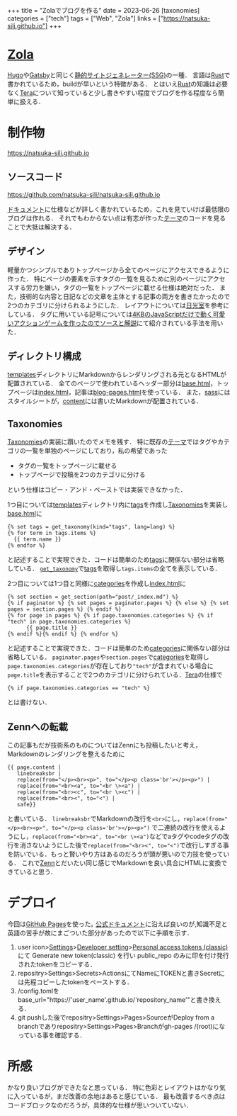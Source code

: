 +++
title = "Zolaでブログを作る"
date = 2023-06-26
[taxonomies]
categories = ["tech"]
tags = ["Web", "Zola"]
links = ["https://natsuka-sili.github.io"]
+++

# [Zola](https://www.getzola.org)
[Hugo](https://gohugo.io/)や[Gatsby](https://www.gatsbyjs.com/)と同じく[静的サイトジェネレーター(SSG)](https://en.wikipedia.org/wiki/Static_site_generator)の一種．
言語は[Rust](https://www.rust-lang.org/ja)で書かれているため，buildが早いという特徴がある．
とはいえ[Rust](https://www.rust-lang.org/ja)の知識は必要なく[Tera](https://tera.netlify.app)について知っていると少し書きやすい程度でブログを作る程度なら簡単に扱える．

# 制作物
<https://natsuka-sili.github.io>

## ソースコード
<https://github.com/natsuka-sili/natsuka-sili.github.io>

[ドキュメント](https://www.getzola.org/documentation/getting-started/overview/)に仕様などが詳しく書かれているため，これを見ていけば最低限のブログは作れる．
それでもわからない点は有志が作った[テーマ](https://www.getzola.org/themes/)のコードを見ることで大抵は解決する．

## デザイン
軽量かつシンプルでありトップページから全てのページにアクセスできるように作った．
特にページの要素を示すタグの一覧を見るために別のページにアクセスする労力を嫌い，タグの一覧をトップページに載せる仕様は絶対だった．
また，技術的な内容と日記などの文章を主体とする記事の両方を書きたかったので2つのカテゴリに分けられるようにした．
レイアウトについては[日光室](http://saqum.com/index.html)を参考にしている．
タグに用いている記号については[4KBのJavaScriptだけで動く可愛いアクションゲームを作ったのでソースと解説](https://qiita.com/yuneco/items/444abd3f40d53ce7d078)にて紹介されている手法を用いた．

## ディレクトリ構成
[templates](https://github.com/natsuka-sili/natsuka-sili.github.io/tree/main/templates)ディレクトリにMarkdownからレンダリングされる元となるHTMLが配置されている．
全てのページで使われているヘッダー部分は[base.html](https://github.com/natsuka-sili/natsuka-sili.github.io/blob/main/templates/base.html)，トップページは[index.html](https://github.com/natsuka-sili/natsuka-sili.github.io/blob/main/templates/index.html)，記事は[blog-pages.html](https://github.com/natsuka-sili/natsuka-sili.github.io/blob/main/templates/blog-page.html)を使っている．
また，[sass](https://github.com/natsuka-sili/natsuka-sili.github.io/tree/main/sass)にはスタイルシートが，[content](https://github.com/natsuka-sili/natsuka-sili.github.io/tree/main/content)には書いたMarkdownが配置されている．

## Taxonomies
[Taxonomies](https://www.getzola.org/documentation/templates/taxonomies/)の実装に躓いたのでメモを残す．
特に既存の[テーマ](https://www.getzola.org/themes/)ではタグやカテゴリの一覧を単独のページにしており，私の希望であった
- タグの一覧をトップページに載せる
- トップページで投稿を2つのカテゴリに分ける

という仕様はコピー・アンド・ペーストでは実装できなかった．

1つ目については[templates](https://github.com/natsuka-sili/natsuka-sili.github.io/tree/main/templates)ディレクトリ内に[tags](https://github.com/natsuka-sili/natsuka-sili.github.io/tree/main/templates/tags)を作成し[Taxonomies](https://www.getzola.org/documentation/templates/taxonomies/)を実装し[base.html](https://github.com/natsuka-sili/natsuka-sili.github.io/blob/main/templates/base.html)に
```
{% set tags = get_taxonomy(kind="tags", lang=lang) %}
{% for term in tags.items %}
  {{ term.name }}
{% endfor %}
```
と記述することで実現できた．コードは簡単のため[tags](https://github.com/natsuka-sili/natsuka-sili.github.io/tree/main/templates/tags)に関係ない部分は省略している．
[`get_taxonomy`](https://www.getzola.org/documentation/templates/overview/#get-taxonomy)で[tags](https://github.com/natsuka-sili/natsuka-sili.github.io/tree/main/templates/tags)を取得し`tags.items`の全てを表示している．

2つ目については1つ目と同様に[categories](https://github.com/natsuka-sili/natsuka-sili.github.io/tree/main/templates/categories)を作成し[index.html](https://github.com/natsuka-sili/natsuka-sili.github.io/blob/main/templates/index.html)に
```
{% set section = get_section(path="post/_index.md") %}
{% if paginator %} {% set pages = paginator.pages %} {% else %} {% set pages = section.pages %} {% endif %}
{% for page in pages %} {% if page.taxonomies.categories %} {% if "tech" in page.taxonomies.categories %}
      {{ page.title }}
{% endif %}{% endif %} {% endfor %}
```
と記述することで実現できた．コードは簡単のため[categories](https://github.com/natsuka-sili/natsuka-sili.github.io/tree/main/templates/categories)に関係ない部分は省略している．
`paginator.pages`や`section.pages`で[categories](https://github.com/natsuka-sili/natsuka-sili.github.io/tree/main/templates/categories)を取得し`page.taxonomies.categories`が存在しており`"tech"`が含まれている場合に`page.title`を表示することで2つのカテゴリに分けられている．[Tera](https://tera.netlify.app)の仕様で
```
{% if page.taxonomies.categories == "tech" %}
```
とは書けない．

## Zennへの転載
この記事もだが技術系のものについてはZennにも投稿したいと考え，Markdownのレンダリングを整えるために
```
{{ page.content |
   linebreaksbr |
   replace(from="</p><br><p>", to="</p><p class='br'></p><p>") |
   replace(from="<br><a", to="<br \><a") |
   replace(from="<br><c", to="<br \><c") |
   replace(from="<br><", to="<") |
   safe}}
```
と書いている．
`linebreaksbr`でMarkdownの改行を`<br>`にし，```replace(from="</p><br><p>", to="</p><p class='br'></p><p>")```
で二連続の改行を使えるようにし，`replace(from="<br><a", to="<br \><a")`などでaタグやcodeタグの改行を消さないようにした後で`replace(from="<br><", to="<")`で改行しすぎる事を防いでいる．もっと賢いやり方はあるのだろうが頭が悪いので力技を使っている．
これで[Zenn](https://zenn.dev)とだいたい同じ感じでMarkdownを良い具合にHTMLに変換できていると思う．


# デプロイ
今回は[GitHub Pages](https://docs.github.com/ja/pages/getting-started-with-github-pages/about-github-pages)を使った｡
[公式ドキュメント](https://www.getzola.org/documentation/deployment/github-pages/)に沿えば良いのが,知識不足と英語の苦手が故にまごついた部分があったので以下に手順を示す．
1. user icon>[Settings](https://github.com/settings/profile)>[Developer setting](https://github.com/settings/apps)>[Personal access tokens (classic)](https://github.com/settings/tokens)にて Generate new token(classic) を行い public_repo のみに印を付け発行されたtokenをコピーする．
1. repositry>Settings>Secrets>ActionsにてNameにTOKENと書きSecretには先程コピーしたtokenをペーストする．
1. /config.tomlをbase_url="https://'user_name'.github.io/'repository_name'"と書き換える．
1. git pushした後でrepositry>Settings>Pages>SourceがDeploy from a branchでありrepositry>Settings>Pages>Branchがgh-pages /(root)になっている事を確認する．

# 所感
かなり良いブログができたなと思っている．
特に色彩とレイアウトはかなり気に入っているが，まだ改善の余地はあると感じている．
最も改善するべき点はコードブロックなのだろうが，具体的な仕様が思いついていない．

